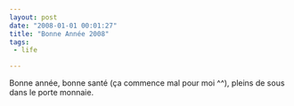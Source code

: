```yaml
---
layout: post
date: "2008-01-01 00:01:27"
title: "Bonne Année 2008"
tags:
 - life

---
```


Bonne année, bonne santé (ça commence mal pour moi ^^), pleins de sous dans le porte monnaie.

